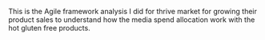 This is the Agile framework analysis I did for thrive market for growing their product sales to understand how the media spend allocation work with the hot gluten free products. 
